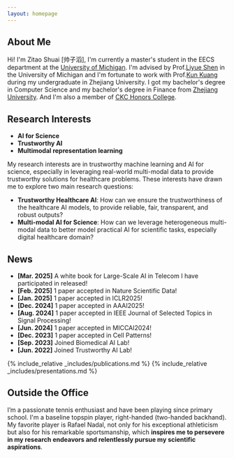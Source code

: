 ```yaml
---
layout: homepage
---
```


## About Me

Hi! I'm Zitao Shuai [帅子滔], I'm currently a master's student in the EECS department at the [University of Michigan](https://umich.edu/). I'm advised by Prof.[Liyue Shen](https://liyueshen.engin.umich.edu/) in the University of Michigan and I'm fortunate to work with Prof.[Kun Kuang](https://kunkuang.github.io/) during my undergraduate in Zhejiang University. I got my bachelor's degree in Computer Science and my bachelor's degree in Finance from [Zhejiang University](https://www.zju.edu.cn/english/). And I'm also a member of [CKC Honors College](http://ckc.zju.edu.cn/ckcen/).

## Research Interests

- **AI for Science**
- **Trustworthy AI**
- **Multimodal representation learning** 

My research interests are in trustworthy machine learning and AI for science, especially in leveraging real-world multi-modal data to provide trustworthy solutions for healthcare problems. These interests have drawn me to explore two main research questions:

- **Trustworthy Healthcare AI**: How can we ensure the trustworthiness of the healthcare AI models, to provide reliable, fair, transparent, and robust outputs?
- **Multi-modal AI for Science**: How can we leverage heterogeneous multi-modal data to better model practical AI for scientific tasks, especially digital healthcare domain?



## News
- **[Mar. 2025]** A white book for Large-Scale AI in Telecom I have participated in released!
- **[Feb. 2025]** 1 paper accepted in Nature Scientific Data!
- **[Jan. 2025]** 1 paper accepted in ICLR2025!
- **[Dec. 2024]** 1 paper accepted in AAAI2025!
- **[Aug. 2024]** 1 paper accepted in IEEE Journal of Selected Topics in Signal Processing!
- **[Jun. 2024]** 1 paper accepted in MICCAI2024!
- **[Dec. 2023]** 1 paper accepted in Cell Patterns!
- **[Sep. 2023]** Joined Biomedical AI Lab!
- **[Jun. 2022]** Joined Trustworthy AI Lab!

{% include_relative _includes/publications.md %}
{% include_relative _includes/presentations.md %}


## Outside the Office

I’m a passionate tennis enthusiast and have been playing since primary school. I'm a baseline topspin player, right-handed (two-handed backhand). My favorite player is Rafael Nadal, not only for his exceptional athleticism but also for his remarkable sportsmanship, which **inspires me to persevere in my research endeavors and relentlessly pursue my scientific aspirations**. 


